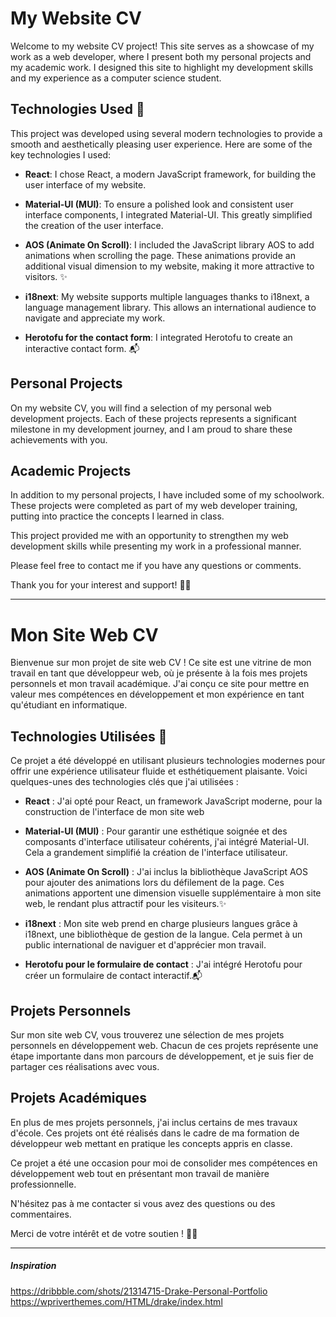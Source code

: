 # My Website CV

Welcome to my website CV project! This site serves as a showcase of my work as a web developer, where I present both my personal projects and my academic work. I designed this site to highlight my development skills and my experience as a computer science student.

## Technologies Used 🚀

This project was developed using several modern technologies to provide a smooth and aesthetically pleasing user experience. Here are some of the key technologies I used:

- **React**: I chose React, a modern JavaScript framework, for building the user interface of my website.

- **Material-UI (MUI)**: To ensure a polished look and consistent user interface components, I integrated Material-UI. This greatly simplified the creation of the user interface.

- **AOS (Animate On Scroll)**: I included the JavaScript library AOS to add animations when scrolling the page. These animations provide an additional visual dimension to my website, making it more attractive to visitors. ✨

- **i18next**: My website supports multiple languages thanks to i18next, a language management library. This allows an international audience to navigate and appreciate my work.

- **Herotofu for the contact form**: I integrated Herotofu to create an interactive contact form. 📬

## Personal Projects

On my website CV, you will find a selection of my personal web development projects. Each of these projects represents a significant milestone in my development journey, and I am proud to share these achievements with you.

## Academic Projects

In addition to my personal projects, I have included some of my schoolwork. These projects were completed as part of my web developer training, putting into practice the concepts I learned in class.

This project provided me with an opportunity to strengthen my web development skills while presenting my work in a professional manner.

Please feel free to contact me if you have any questions or comments.

Thank you for your interest and support! 👨‍💻

***

# Mon Site Web CV

Bienvenue sur mon projet de site web CV ! 
Ce site est une vitrine de mon travail en tant que développeur web, où je présente à la fois mes projets personnels et mon travail académique. 
J'ai conçu ce site pour mettre en valeur mes compétences en développement et mon expérience en tant qu'étudiant en informatique.

## Technologies Utilisées 🚀

Ce projet a été développé en utilisant plusieurs technologies modernes pour offrir une expérience utilisateur fluide et esthétiquement plaisante. Voici quelques-unes des technologies clés que j'ai utilisées :

-   **React** : J'ai opté pour React, un framework JavaScript moderne, pour la construction de l'interface de mon site web

-   **Material-UI (MUI)** : Pour garantir une esthétique soignée et des composants d'interface utilisateur cohérents, j'ai intégré Material-UI. Cela a grandement simplifié la création de l'interface utilisateur.

-   **AOS (Animate On Scroll)** : J'ai inclus la bibliothèque JavaScript AOS pour ajouter des animations lors du défilement de la page. Ces animations apportent une dimension visuelle supplémentaire à mon site web, le rendant plus attractif pour les visiteurs.✨

-   **i18next** : Mon site web prend en charge plusieurs langues grâce à i18next, une bibliothèque de gestion de la langue. Cela permet à un public international de naviguer et d'apprécier mon travail.

-   **Herotofu pour le formulaire de contact** : J'ai intégré Herotofu pour créer un formulaire de contact interactif.📬

## Projets Personnels

Sur mon site web CV, vous trouverez une sélection de mes projets personnels en développement web. 
Chacun de ces projets représente une étape importante dans mon parcours de développement, et je suis fier de partager ces réalisations avec vous.

## Projets Académiques

En plus de mes projets personnels, j'ai inclus certains de mes travaux d'école. 
Ces projets ont été réalisés dans le cadre de ma formation de développeur web mettant en pratique les concepts appris en classe.

Ce projet a été une occasion pour moi de consolider mes compétences en développement web tout en présentant mon travail de manière professionnelle. 

N'hésitez pas à me contacter si vous avez des questions ou des commentaires. 

Merci de votre intérêt et de votre soutien ! 👨‍💻

***

##### Inspiration

https://dribbble.com/shots/21314715-Drake-Personal-Portfolio
https://wpriverthemes.com/HTML/drake/index.html

